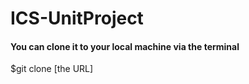 # ICS-UnitProject

#### You can clone it to your local machine via the terminal

$git clone [the URL]
